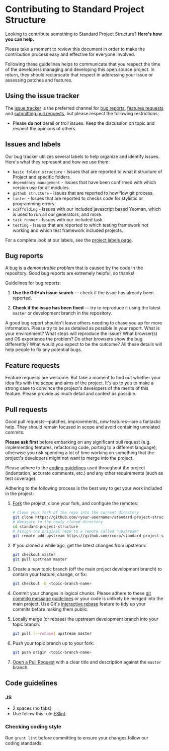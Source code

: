 # Contributing to Standard Project Structure

Looking to contribute something to Standard Project Structure? **Here's how you can help.**

Please take a moment to review this document in order to make the contribution
process easy and effective for everyone involved.

Following these guidelines helps to communicate that you respect the time of
the developers managing and developing this open source project. In return,
they should reciprocate that respect in addressing your issue or assessing
patches and features.


## Using the issue tracker

The [issue tracker](https://github.com/rcorp/standard-project-structure/issues) is
the preferred channel for [bug reports](#bug-reports), [features requests](#feature-requests)
and [submitting pull requests](#pull-requests), but please respect the following
restrictions:

* Please **do not** derail or troll issues. Keep the discussion on topic and
  respect the opinions of others.


## Issues and labels

Our bug tracker utilizes several labels to help organize and identify issues. Here's what they represent and how we use them:

- `basic folder structure` - Issues that are reported to what it structure of Project and specific folders.
-  `dependency management` - Issues that have been confirmed with which version use for all modules.
- `github structure` - Issues that are reported to how flow git process.
- `linter` - Issues that are reported to checks code for stylistic or programming errors.
- `scaffolding` - Issues with our included javascript based Yeoman, which is used to run all our generators, and more.
- `task runner` - Issues with our included task.
- `testing` - Issues that are reported to which testing framework not working and which test framework included projects.

For a complete look at our labels, see the [project labels page](https://github.com/rcorp/standard-project-structure/labels).


## Bug reports

A bug is a _demonstrable problem_ that is caused by the code in the repository.
Good bug reports are extremely helpful, so thanks!

Guidelines for bug reports:


1. **Use the GitHub issue search** &mdash; check if the issue has already been
   reported.

2. **Check if the issue has been fixed** &mdash; try to reproduce it using the
   latest `master` or development branch in the repository.



A good bug report shouldn't leave others needing to chase you up for more
information. Please try to be as detailed as possible in your report. What is
your environment? What steps will reproduce the issue? What browser(s) and OS
experience the problem? Do other browsers show the bug differently? What
would you expect to be the outcome? All these details will help people to fix
any potential bugs.

## Feature requests

Feature requests are welcome. But take a moment to find out whether your idea
fits with the scope and aims of the project. It's up to *you* to make a strong
case to convince the project's developers of the merits of this feature. Please
provide as much detail and context as possible.


## Pull requests

Good pull requests—patches, improvements, new features—are a fantastic
help. They should remain focused in scope and avoid containing unrelated
commits.

**Please ask first** before embarking on any significant pull request (e.g.
implementing features, refactoring code, porting to a different language),
otherwise you risk spending a lot of time working on something that the
project's developers might not want to merge into the project.

Please adhere to the [coding guidelines](#code-guidelines) used throughout the
project (indentation, accurate comments, etc.) and any other requirements
(such as test coverage).

Adhering to the following process is the best way to get your work
included in the project:

1. [Fork](https://help.github.com/fork-a-repo/) the project, clone your fork,
   and configure the remotes:

   ```bash
   # Clone your fork of the repo into the current directory
   git clone https://github.com/<your-username>/standard-project-structure.git
   # Navigate to the newly cloned directory
   cd standard-project-structure
   # Assign the original repo to a remote called "upstream"
   git remote add upstream https://github.com/rcorp/standard-project-structure.gitg
   ```

2. If you cloned a while ago, get the latest changes from upstream:

   ```bash
   git checkout master
   git pull upstream master
   ```

3. Create a new topic branch (off the main project development branch) to
   contain your feature, change, or fix:

   ```bash
   git checkout -b <topic-branch-name>
   ```

4. Commit your changes in logical chunks. Please adhere to these [git commitg
   message guidelines](http://tbaggery.com/2008/04/19/a-note-about-git-commit-messages.html)
   or your code is unlikely be merged into the main project. Use Git's
   [interactive rebase](https://help.github.com/articles/interactive-rebase)
   feature to tidy up your commits before making them public.

5. Locally merge (or rebase) the upstream development branch into your topic branch:

   ```bash
   git pull [--rebase] upstream master
   ```

6. Push your topic branch up to your fork:

   ```bash
   git push origin <topic-branch-name>
   ```

7. [Open a Pull Request](https://help.github.com/articles/using-pull-requests/)
    with a clear title and description against the `master` branch.

## Code guidelines

### JS

- 2 spaces (no tabs)
- Use follow this rule [ESlint](http://eslint.org/docs/rules/).

### Checking coding style

Run `grunt lint` before committing to ensure your changes follow our coding standards.


